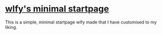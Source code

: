 # [wlfy's minimal startpage](https://gitlab.com/wolfiy/wlfys-minimal-startpage)

This is a simple, minimal startpage wlfy made that I have customised to my liking.
